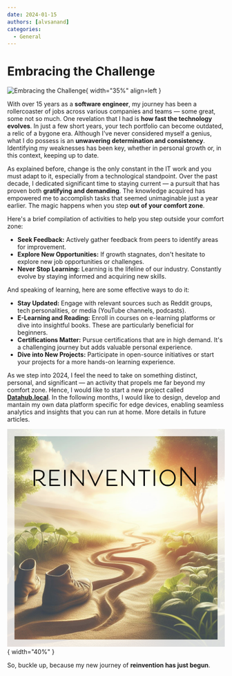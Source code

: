 ```yaml
---
date: 2024-01-15
authors: [alvsanand]
categories:
  - General
---
```

# Embracing the Challenge

![Embracing the Challenge](/img/embracing_the_challenge.jpg){ width="35%" align=left }

With over 15 years as a **software engineer**, my journey has been a rollercoaster of jobs across various companies and teams — some great, some not so much. One revelation that I had is **how fast the technology evolves**. In just a few short years, your tech portfolio can become outdated, a relic of a bygone era. Although I've never considered myself a genius, what I do possess is an **unwavering determination and consistency**. Identifying my weaknesses has been key, whether in personal growth or, in this context, keeping up to date. 

As explained before, change is the only constant in the IT work and you must adapt to it, especially from a technological standpoint. Over the past decade, I dedicated significant time to staying current — a pursuit that has proven both **gratifying and demanding**. The knowledge acquired has empowered me to accomplish tasks that seemed unimaginable just a year earlier. The magic happens when you step **out of your comfort zone**.

Here's a brief compilation of activities to help you step outside your comfort zone:

- **Seek Feedback:** Actively gather feedback from peers to identify areas for improvement.
- **Explore New Opportunities:** If growth stagnates, don't hesitate to explore new job opportunities or challenges.
- **Never Stop Learning:** Learning is the lifeline of our industry. Constantly evolve by staying informed and acquiring new skills.

And speaking of learning, here are some effective ways to do it:

- **Stay Updated:** Engage with relevant sources such as Reddit groups, tech personalities, or media (YouTube channels, podcasts).
- **E-Learning and Reading:** Enroll in courses on e-learning platforms or dive into insightful books. These are particularly beneficial for beginners.
- **Certifications Matter:** Pursue certifications that are in high demand. It's a challenging journey but adds valuable personal experience.
- **Dive into New Projects:** Participate in open-source initiatives or start your projects for a more hands-on learning experience.

As we step into 2024, I feel the need to take on something distinct, personal, and significant — an activity that propels me far beyond my comfort zone. Hence, I would like to start a new project called [**Datahub.local**](https://alvsanand.github.io/datahub-local/). In the following months, I would like to design, develop and mantain my own data platform specific for edge devices, enabling seamless analytics and insights that you can run at home. More details in future articles.

![reinvention](/img/reinvention.png){ width="40%" }

So, buckle up, because my new journey of **reinvention has just begun**.
